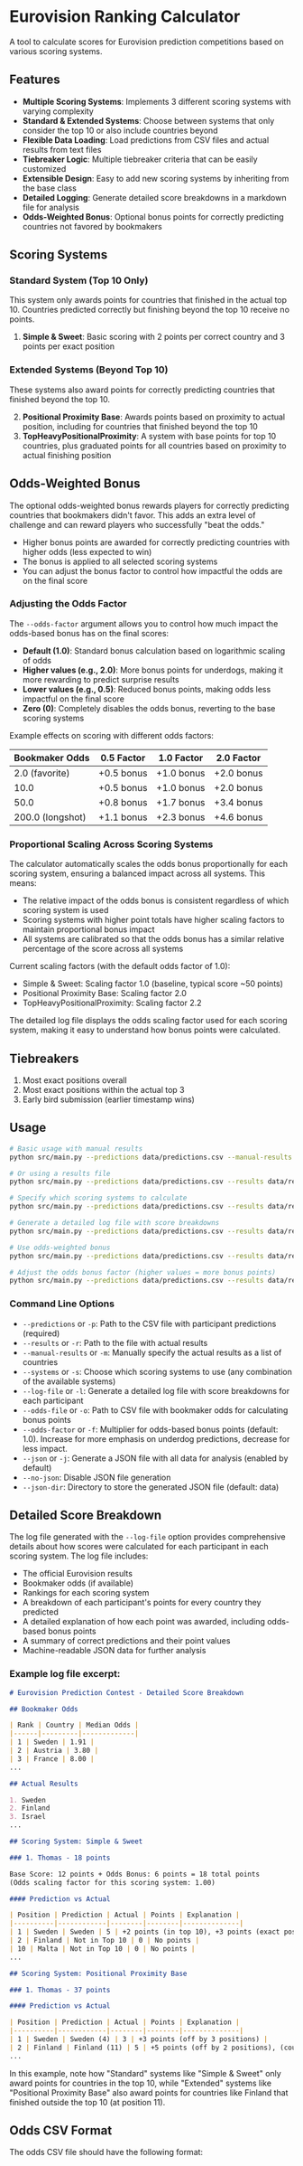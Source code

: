 # Eurovision Ranking Calculator

A tool to calculate scores for Eurovision prediction competitions based on various scoring systems.

## Features

- **Multiple Scoring Systems**: Implements 3 different scoring systems with varying complexity
- **Standard & Extended Systems**: Choose between systems that only consider the top 10 or also include countries beyond
- **Flexible Data Loading**: Load predictions from CSV files and actual results from text files
- **Tiebreaker Logic**: Multiple tiebreaker criteria that can be easily customized
- **Extensible Design**: Easy to add new scoring systems by inheriting from the base class
- **Detailed Logging**: Generate detailed score breakdowns in a markdown file for analysis
- **Odds-Weighted Bonus**: Optional bonus points for correctly predicting countries not favored by bookmakers

## Scoring Systems

### Standard System (Top 10 Only)

This system only awards points for countries that finished in the actual top 10. Countries predicted correctly but finishing beyond the top 10 receive no points.

1. **Simple & Sweet**: Basic scoring with 2 points per correct country and 3 points per exact position

### Extended Systems (Beyond Top 10)

These systems also award points for correctly predicting countries that finished beyond the top 10.

2. **Positional Proximity Base**: Awards points based on proximity to actual position, including for countries that finished beyond the top 10
3. **TopHeavyPositionalProximity**: A system with base points for top 10 countries, plus graduated points for all countries based on proximity to actual finishing position

## Odds-Weighted Bonus

The optional odds-weighted bonus rewards players for correctly predicting countries that bookmakers didn't favor. This adds an extra level of challenge and can reward players who successfully "beat the odds."

- Higher bonus points are awarded for correctly predicting countries with higher odds (less expected to win)
- The bonus is applied to all selected scoring systems
- You can adjust the bonus factor to control how impactful the odds are on the final score

### Adjusting the Odds Factor

The `--odds-factor` argument allows you to control how much impact the odds-based bonus has on the final scores:

- **Default (1.0)**: Standard bonus calculation based on logarithmic scaling of odds
- **Higher values (e.g., 2.0)**: More bonus points for underdogs, making it more rewarding to predict surprise results
- **Lower values (e.g., 0.5)**: Reduced bonus points, making odds less impactful on the final score
- **Zero (0)**: Completely disables the odds bonus, reverting to the base scoring systems

Example effects on scoring with different odds factors:

| Bookmaker Odds | 0.5 Factor | 1.0 Factor | 2.0 Factor |
|----------------|------------|------------|------------|
| 2.0 (favorite) | +0.5 bonus | +1.0 bonus | +2.0 bonus |
| 10.0           | +0.5 bonus | +1.0 bonus | +2.0 bonus |
| 50.0           | +0.8 bonus | +1.7 bonus | +3.4 bonus |
| 200.0 (longshot)| +1.1 bonus | +2.3 bonus | +4.6 bonus |

### Proportional Scaling Across Scoring Systems

The calculator automatically scales the odds bonus proportionally for each scoring system, ensuring a balanced impact across all systems. This means:

- The relative impact of the odds bonus is consistent regardless of which scoring system is used
- Scoring systems with higher point totals have higher scaling factors to maintain proportional bonus impact
- All systems are calibrated so that the odds bonus has a similar relative percentage of the score across all systems

Current scaling factors (with the default odds factor of 1.0):
- Simple & Sweet: Scaling factor 1.0 (baseline, typical score ~50 points)
- Positional Proximity Base: Scaling factor 2.0
- TopHeavyPositionalProximity: Scaling factor 2.2

The detailed log file displays the odds scaling factor used for each scoring system, making it easy to understand how bonus points were calculated.

## Tiebreakers

1. Most exact positions overall
2. Most exact positions within the actual top 3
3. Early bird submission (earlier timestamp wins)

## Usage

```bash
# Basic usage with manual results
python src/main.py --predictions data/predictions.csv --manual-results Sweden Finland Israel Italy Ukraine France Spain Norway Portugal Lithuania

# Or using a results file
python src/main.py --predictions data/predictions.csv --results data/results.txt

# Specify which scoring systems to calculate
python src/main.py --predictions data/predictions.csv --results data/results.txt --systems "Simple & Sweet" "Positional Proximity Base"

# Generate a detailed log file with score breakdowns
python src/main.py --predictions data/predictions.csv --results data/results.txt --log-file logs/detailed_breakdown.md

# Use odds-weighted bonus
python src/main.py --predictions data/predictions.csv --results data/results.txt --odds-file data/eurovision_2025_odds.csv

# Adjust the odds bonus factor (higher values = more bonus points)
python src/main.py --predictions data/predictions.csv --results data/results.txt --odds-file data/eurovision_2025_odds.csv --odds-factor 2.0
```

### Command Line Options

- `--predictions` or `-p`: Path to the CSV file with participant predictions (required)
- `--results` or `-r`: Path to the file with actual results
- `--manual-results` or `-m`: Manually specify the actual results as a list of countries
- `--systems` or `-s`: Choose which scoring systems to use (any combination of the available systems)
- `--log-file` or `-l`: Generate a detailed log file with score breakdowns for each participant
- `--odds-file` or `-o`: Path to CSV file with bookmaker odds for calculating bonus points
- `--odds-factor` or `-f`: Multiplier for odds-based bonus points (default: 1.0). Increase for more emphasis on underdog predictions, decrease for less impact.
- `--json` or `-j`: Generate a JSON file with all data for analysis (enabled by default)
- `--no-json`: Disable JSON file generation
- `--json-dir`: Directory to store the generated JSON file (default: data)

## Detailed Score Breakdown

The log file generated with the `--log-file` option provides comprehensive details about how scores were calculated for each participant in each scoring system. The log file includes:

- The official Eurovision results
- Bookmaker odds (if available)
- Rankings for each scoring system
- A breakdown of each participant's points for every country they predicted
- A detailed explanation of how each point was awarded, including odds-based bonus points
- A summary of correct predictions and their point values
- Machine-readable JSON data for further analysis

### Example log file excerpt:

```markdown
# Eurovision Prediction Contest - Detailed Score Breakdown

## Bookmaker Odds

| Rank | Country | Median Odds |
|------|---------|-------------|
| 1 | Sweden | 1.91 |
| 2 | Austria | 3.80 |
| 3 | France | 8.00 |
...

## Actual Results

1. Sweden
2. Finland
3. Israel
...

## Scoring System: Simple & Sweet

### 1. Thomas - 18 points

Base Score: 12 points + Odds Bonus: 6 points = 18 total points
(Odds scaling factor for this scoring system: 1.00)

#### Prediction vs Actual

| Position | Prediction | Actual | Points | Explanation |
|----------|------------|--------|--------|--------------|
| 1 | Sweden | Sweden | 5 | +2 points (in top 10), +3 points (exact position), +1.0 bonus (odds: 1.91, scaling: 1.00) |
| 2 | Finland | Not in Top 10 | 0 | No points |
| 10 | Malta | Not in Top 10 | 0 | No points |
...

## Scoring System: Positional Proximity Base

### 1. Thomas - 37 points

#### Prediction vs Actual

| Position | Prediction | Actual | Points | Explanation |
|----------|------------|--------|--------|--------------|
| 1 | Sweden | Sweden (4) | 3 | +3 points (off by 3 positions) |
| 2 | Finland | Finland (11) | 5 | +5 points (off by 2 positions), (country finished at position 11) |
...
```

In this example, note how "Standard" systems like "Simple & Sweet" only award points for countries in the top 10, while "Extended" systems like "Positional Proximity Base" also award points for countries like Finland that finished outside the top 10 (at position 11).

## Odds CSV Format

The odds CSV file should have the following format: